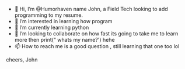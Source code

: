 - 👋 Hi, I’m @Humorhaven name John, a Field Tech looking to add programming to my resume.
- 👀 I’m interested in learning how program
- 🌱 I’m currently learning python
- 💞️ I’m looking to collaborate on how fast its going to take me to learn more then print(" whats my name?') hehe
- 📫 How to reach me is a good question , still learning that one too lol

cheers, 
John
